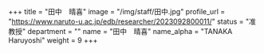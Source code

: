 +++
title = "田中　晴喜"
image = "/img/staff/田中.jpg"
profile_url = "https://www.naruto-u.ac.jp/edb/researcher/2023092800011/"
status = "准教授"
department = ""
name = "田中　晴喜"
name_alpha = "TANAKA Haruyoshi"
weight = 9
+++